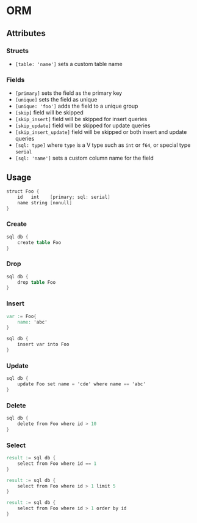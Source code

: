 # ORM

## Attributes

### Structs

- `[table: 'name']` sets a custom table name

### Fields

- `[primary]` sets the field as the primary key
- `[unique]` sets the field as unique
- `[unique: 'foo']` adds the field to a unique group
- `[skip]` field will be skipped
- `[skip_insert]` field will be skipped for insert queries
- `[skip_update]` field will be skipped for update queries
- `[skip_insert_update]` field will be skipped or both insert and update queries
- `[sql: type]` where `type` is a V type such as `int` or `f64`, or special type `serial`
- `[sql: 'name']` sets a custom column name for the field

## Usage

```v ignore
struct Foo {
    id   int    [primary; sql: serial]
    name string [nonull]
}
```

### Create

```v ignore
sql db {
    create table Foo
}
```

### Drop

```v ignore
sql db {
    drop table Foo
}
```

### Insert

```v ignore
var := Foo{
    name: 'abc'
}

sql db {
    insert var into Foo
}
```

### Update

```v ignore
sql db {
    update Foo set name = 'cde' where name == 'abc'
}
```

### Delete
```v ignore
sql db {
    delete from Foo where id > 10
}
```

### Select
```v ignore
result := sql db {
    select from Foo where id == 1
}
```
```v ignore
result := sql db {
    select from Foo where id > 1 limit 5
}
```
```v ignore
result := sql db {
    select from Foo where id > 1 order by id
}
```
